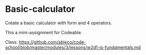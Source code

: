 # Basic-calculator

Create a basic calculator with form and 4 operators.

This a mini-assignment for Codeable.

Class: https://github.com/ableco/code-school/blob/master/modules/3/lessons/w2d1-js-fundamentals.md
